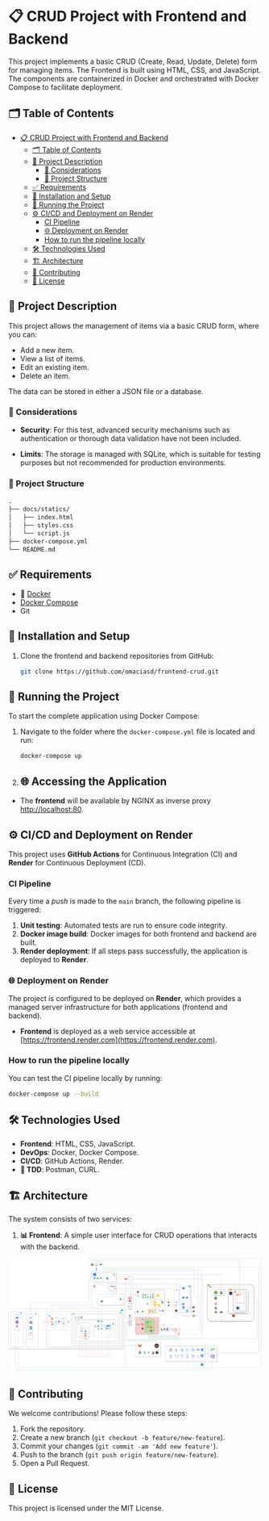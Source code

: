 # 📋 CRUD Project with Frontend and Backend

This project implements a basic CRUD (Create, Read, Update, Delete) form for managing items. The Frontend is built using HTML, CSS, and JavaScript. The components are containerized in Docker and orchestrated with Docker Compose to facilitate deployment.

## 🗂️ Table of Contents

- [📋 CRUD Project with Frontend and Backend](#-crud-project-with-frontend-and-backend)
  - [🗂️ Table of Contents](#️-table-of-contents)
  - [📖 Project Description](#-project-description)
    - [🛑 Considerations](#-considerations)
    - [📂 Project Structure](#-project-structure)
  - [✅ Requirements](#-requirements)
  - [🔧 Installation and Setup](#-installation-and-setup)
  - [🚀 Running the Project](#-running-the-project)
  - [⚙️ CI/CD and Deployment on Render](#️-cicd-and-deployment-on-render)
    - [CI Pipeline](#ci-pipeline)
    - [🌐 Deployment on Render](#-deployment-on-render)
    - [How to run the pipeline locally](#how-to-run-the-pipeline-locally)
  - [🛠️ Technologies Used](#️-technologies-used)
  - [🏗️ Architecture](#️-architecture)
  - [🤝 Contributing](#-contributing)
  - [📜 License](#-license)

## 📖 Project Description

This project allows the management of items via a basic CRUD form, where you can:

- Add a new item.
- View a list of items.
- Edit an existing item.
- Delete an item.

The data can be stored in either a JSON file or a database.

### 🛑 Considerations

- **Security**: For this test, advanced security mechanisms such as authentication or thorough data validation have not been included.

- **Limits**: The storage is managed with SQLite, which is suitable for testing purposes but not recommended for production environments.

### 📂 Project Structure

```plaintext
.
├── docs/statics/
│   ├── index.html
│   ├── styles.css
│   └── script.js
├── docker-compose.yml
└── README.md

```

## ✅ Requirements

- 🐳 [Docker](https://www.docker.com/get-started)
- [Docker Compose](https://docs.docker.com/compose/)
- Git

## 🔧 Installation and Setup

1. Clone the frontend and backend repositories from GitHub:

    ```bash
    git clone https://github.com/omaciasd/frontend-crud.git

    ```

## 🚀 Running the Project

To start the complete application using Docker Compose:

1. Navigate to the folder where the `docker-compose.yml` file is located and run:

    ```bash
    docker-compose up

    ```

2. ## 🌐 Accessing the Application

- The **frontend** will be available by NGINX as inverse proxy [http://localhost:80](http://localhost:80).

## ⚙️ CI/CD and Deployment on Render

This project uses **GitHub Actions** for Continuous Integration (CI) and **Render** for Continuous Deployment (CD).

### CI Pipeline

Every time a *push* is made to the `main` branch, the following pipeline is triggered:

1. **Unit testing**: Automated tests are run to ensure code integrity.
2. **Docker image build**: Docker images for both frontend and backend are built.
3. **Render deployment**: If all steps pass successfully, the application is deployed to **Render**.

### 🌐 Deployment on Render

The project is configured to be deployed on **Render**, which provides a managed server infrastructure for both applications (frontend and backend).

- **Frontend** is deployed as a web service accessible at [https://frontend.render.com](https://frontend.render.com).

### How to run the pipeline locally

You can test the CI pipeline locally by running:

```bash
docker-compose up --build

```

## 🛠️ Technologies Used

- **Frontend**: HTML, CSS, JavaScript.
- **DevOps**: Docker, Docker Compose.
- **CI/CD**: GitHub Actions, Render.
- **🚧 TDD**: Postman, CURL.

## 🏗️ Architecture

The system consists of two services:

1. **📊 Frontend**: A simple user interface for CRUD operations that interacts with the backend.

![Architecture Diagram](./docs/assets/images/diagram.png)

## 🤝 Contributing

We welcome contributions! Please follow these steps:

1. Fork the repository.
2. Create a new branch (`git checkout -b feature/new-feature`).
3. Commit your changes (`git commit -am 'Add new feature'`).
4. Push to the branch (`git push origin feature/new-feature`).
5. Open a Pull Request.

## 📜 License

This project is licensed under the MIT License.
